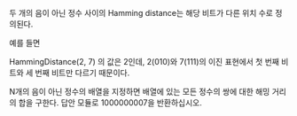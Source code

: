 두 개의 음이 아닌 정수 사이의 Hamming distance는 해당 비트가 다른 위치 수로 정의된다.

예를 들면

HammingDistance(2, 7) 의 값은 2인데, 2(010)와 7(111)의 이진 표현에서 첫 번째 비트와 세 번째 비트만 다르기 때문이다.

N개의 음이 아닌 정수의 배열을 지정하면 배열에 있는 모든 정수의 쌍에 대한 해밍 거리의 합을 구한다. 답안 모듈로 1000000007을 반환하십시오.
